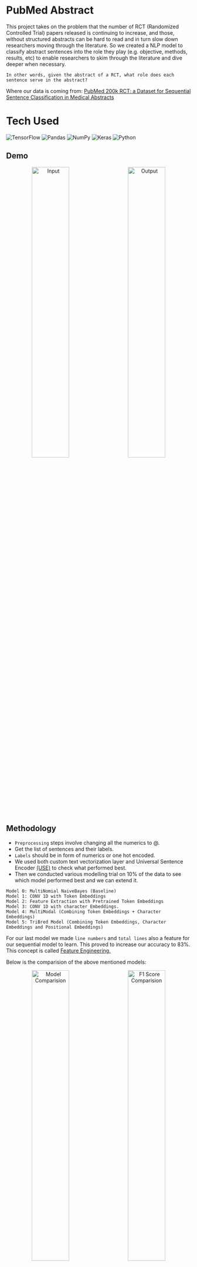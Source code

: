 
# PubMed Abstract

This project takes on the problem that the number of RCT (Randomized Controlled Trial)
papers released is continuing to increase, and those, without 
structured abstracts can be hard to read and in turn slow down 
researchers moving through the literature. So we created a NLP 
model to classify abstract sentences into the role they play 
(e.g. objective, methods, results, etc) to enable researchers 
to skim through the literature and dive deeper when necessary.

```
In other words, given the abstract of a RCT, what role does each sentence serve in the abstract?
```

Where our data is coming from: [PubMed 200k RCT: a Dataset for Sequential Sentence Classification in Medical Abstracts](https://arxiv.org/abs/1710.06071)

# Tech Used
![TensorFlow](https://img.shields.io/badge/TensorFlow-%23FF6F00.svg?style=for-the-badge&logo=TensorFlow&logoColor=white) ![Pandas](https://img.shields.io/badge/pandas-%23150458.svg?style=for-the-badge&logo=pandas&logoColor=white) ![NumPy](https://img.shields.io/badge/numpy-%23013243.svg?style=for-the-badge&logo=numpy&logoColor=white) ![Keras](https://img.shields.io/badge/Keras-%23D00000.svg?style=for-the-badge&logo=Keras&logoColor=white) ![Python](https://img.shields.io/badge/python-3670A0?style=for-the-badge&logo=python&logoColor=ffdd54)
      

## Demo

<p align="center">
  <img alt="Input" src="https://github.com/khushimitr/PubMedAbstracts/blob/main/images/Screenshot_1.png" width="45%">
&nbsp; &nbsp; &nbsp; &nbsp;
  <img alt="Output" src="https://github.com/khushimitr/PubMedAbstracts/blob/main/images/Screenshot_2.png" width="45%">
</p>

## Methodology

* `Preprocessing` steps involve changing all the numerics to @.
* Get the list of sentences and their labels. 
* `Labels` should be in form of numerics or one hot encoded.
* We used both custom text vectorization layer and Universal Sentence Encoder [(USE)](https://www.tensorflow.org/hub/tutorials/semantic_similarity_with_tf_hub_universal_encoder) to check what performed best.
* Then we conducted various modelling trial on 10% of the data to see which model performed best and we can extend it.

```
Model 0: MultiNomial NaiveBayes (Baseline)
Model 1: CONV 1D with Token Embeddings
Model 2: Feature Extraction with Pretrained Token Embeddings
Model 3: CONV 1D with character Embeddings.
Model 4: MultiModal (Combining Token Embeddings + Character Embeddings)
Model 5: TriBred Model (Combining Token Embeddings, Character Embeddings and Positional Embeddings)
```

For our last model we made `line numbers` and `total lines` also a feature for our sequential model to learn.
This proved to increase our accuracy to 83%. This concept is called [Feature Engineering.](https://towardsdatascience.com/what-is-feature-engineering-importance-tools-and-techniques-for-machine-learning-2080b0269f10#:~:text=Feature%20engineering%20is%20the%20process,design%20and%20train%20better%20features.)

Below is the comparision of the above mentioned models:

<p align="center">
  <img alt="Model Comparision" src="https://github.com/khushimitr/PubMedAbstracts/blob/main/images/model_compare_20k_rct.jpg" width="45%">
&nbsp; &nbsp; &nbsp; &nbsp;
  <img alt="F1 Score Comparision" src="https://github.com/khushimitr/PubMedAbstracts/blob/main/images/f1_score.jpg" width="45%">
</p>

Now, we took the best two models and trained them on whole dataset.

These models were:
* Model 1: CONV 1D with Token Embeddings
* Model 5: TriBred Model (Combining Token Embeddings, Character Embeddings and Positional Embeddings)


## Weights
Weights of the two top models trained on whole dataset can be found [here](https://drive.google.com/drive/folders/1-1pO1nFpF3uR9F0RyHlh5FYX7C7_5HWo?usp=sharing).

Below is the layer architecure of both the models:

**Model 1:**

![App ScreenShot](https://github.com/khushimitr/PubMedAbstracts/blob/main/images/Model_1_Conv1D.png)

**Model 2:**

![App ScreenShot](https://github.com/khushimitr/PubMedAbstracts/blob/main/images/model_2_tribrid.png)

## Model
The best performing model which acheives an accuracy of 87% can be found [here](https://drive.google.com/drive/folders/1074IigKywor7jZVaJZLDgxgEJ18C0pai?usp=sharing).

### Loading Model

```
model_path = "PubMed/pubmed_200k_model"
model = tf.keras.models.load_model(model_path,custom_objects={"TextVectorization": TextVectorization,"KerasLayer": hub.KerasLayer})
```

## Run Inferences

* You can either use the json

```
    with open("json_filepath","r") as f:
        doc = json.load(f)
    
    make_predictions(doc[0]["abstract"])
```

* You can also copy paste any abstract

```
    doc = "Your abstract that you wish to skim"
    make_predictions(doc)
```

## Some Example Outputs

<p align="center">
  <img alt="Input" src="https://github.com/khushimitr/PubMedAbstracts/blob/main/images/Screenshot_3.png" width="45%">
&nbsp; &nbsp; &nbsp; &nbsp;
  <img alt="Output" src="https://github.com/khushimitr/PubMedAbstracts/blob/main/images/Screenshot_4.png" width="45%">
</p>

<p align="center">
  <img alt="Input" src="https://github.com/khushimitr/PubMedAbstracts/blob/main/images/Screenshot_5.png" width="45%">
&nbsp; &nbsp; &nbsp; &nbsp;
  <img alt="Output" src="https://github.com/khushimitr/PubMedAbstracts/blob/main/images/Screenshot_6.png" width="45%">
</p>

